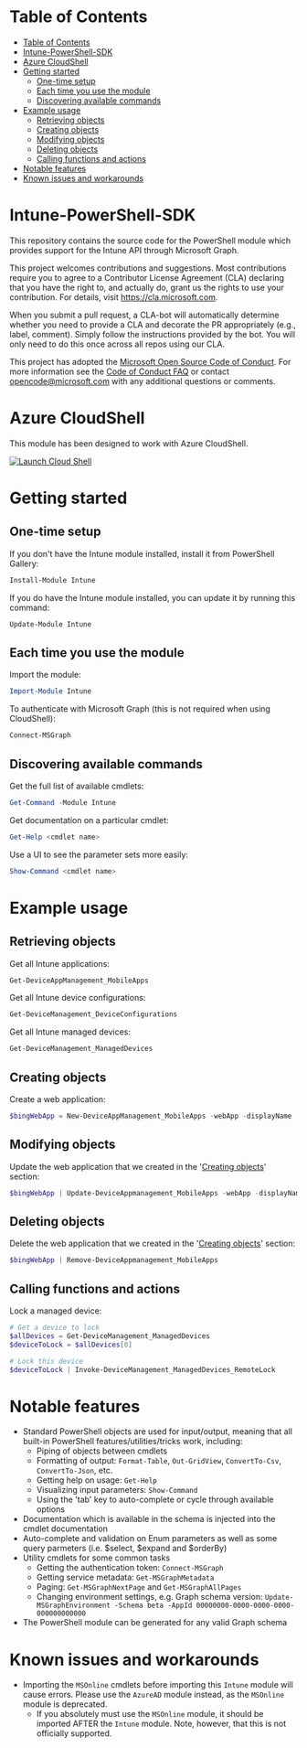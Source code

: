 # Table of Contents
- [Table of Contents](#table-of-contents)
- [Intune-PowerShell-SDK](#intune-powershell-sdk)
- [Azure CloudShell](#azure-cloudshell)
- [Getting started](#getting-started)
    - [One-time setup](#one-time-setup)
    - [Each time you use the module](#each-time-you-use-the-module)
    - [Discovering available commands](#discovering-available-commands)
- [Example usage](#example-usage)
    - [Retrieving objects](#retrieving-objects)
    - [Creating objects](#creating-objects)
    - [Modifying objects](#modifying-objects)
    - [Deleting objects](#deleting-objects)
    - [Calling functions and actions](#calling-functions-and-actions)
- [Notable features](#notable-features)
- [Known issues and workarounds](#known-issues-and-workarounds)

# Intune-PowerShell-SDK
This repository contains the source code for the PowerShell module which provides support for the Intune API through Microsoft Graph.

This project welcomes contributions and suggestions.  Most contributions require you to agree to a Contributor License Agreement (CLA) declaring that you have the right to, and actually do, grant us the rights to use your contribution. For details, visit https://cla.microsoft.com.

When you submit a pull request, a CLA-bot will automatically determine whether you need to provide a CLA and decorate the PR appropriately (e.g., label, comment). Simply follow the instructions provided by the bot. You will only need to do this once across all repos using our CLA.

This project has adopted the [Microsoft Open Source Code of Conduct](https://opensource.microsoft.com/codeofconduct/). For more information see the [Code of Conduct FAQ](https://opensource.microsoft.com/codeofconduct/faq/) or contact [opencode@microsoft.com](mailto:opencode@microsoft.com) with any additional questions or comments.

# Azure CloudShell
This module has been designed to work with Azure CloudShell.

[![Launch Cloud Shell](https://shell.azure.com/images/launchcloudshell.png "Launch Cloud Shell")](https://shell.azure.com/powershell)

# Getting started
## One-time setup
If you don't have the Intune module installed, install it from PowerShell Gallery:
```PowerShell
Install-Module Intune
```
If you do have the Intune module installed, you can update it by running this command:
```PowerShell
Update-Module Intune
```
## Each time you use the module
Import the module:
```PowerShell
Import-Module Intune
```
To authenticate with Microsoft Graph (this is not required when using CloudShell):
```PowerShell
Connect-MSGraph
```
## Discovering available commands
Get the full list of available cmdlets:
```PowerShell
Get-Command -Module Intune
```
Get documentation on a particular cmdlet:
```PowerShell
Get-Help <cmdlet name>
```
Use a UI to see the parameter sets more easily:
```PowerShell
Show-Command <cmdlet name>
```

# Example usage
## Retrieving objects
Get all Intune applications:
```PowerShell
Get-DeviceAppManagement_MobileApps
```
Get all Intune device configurations:
```PowerShell
Get-DeviceManagement_DeviceConfigurations
```
Get all Intune managed devices:
```PowerShell
Get-DeviceManagement_ManagedDevices
```
## Creating objects
Create a web application:
```PowerShell
$bingWebApp = New-DeviceAppManagement_MobileApps -webApp -displayName 'Bing' -publisher 'Microsoft Corporation' -AppUrl 'https://www.bing.com'
```

## Modifying objects
Update the web application that we created in the '[Creating objects](#creating-objects)' section:
```PowerShell
$bingWebApp | Update-DeviceAppmanagement_MobileApps -webApp -displayName 'Bing Search'
```

## Deleting objects
Delete the web application that we created in the '[Creating objects](#creating-objects)' section:
```PowerShell
$bingWebApp | Remove-DeviceAppmanagement_MobileApps
```

## Calling functions and actions
Lock a managed device:
```PowerShell
# Get a device to lock
$allDevices = Get-DeviceManagement_ManagedDevices
$deviceToLock = $allDevices[0]

# Lock this device
$deviceToLock | Invoke-DeviceManagement_ManagedDevices_RemoteLock
```

# Notable features
- Standard PowerShell objects are used for input/output, meaning that all built-in PowerShell features/utilities/tricks work, including:
    - Piping of objects between cmdlets
    - Formatting of output: `Format-Table`, `Out-GridView`, `ConvertTo-Csv`, `ConvertTo-Json`, etc.
    - Getting help on usage: `Get-Help`
    - Visualizing input parameters: `Show-Command`
    - Using the 'tab' key to auto-complete or cycle through available options
- Documentation which is available in the schema is injected into the cmdlet documentation
- Auto-complete and validation on Enum parameters as well as some query parmeters (i.e. $select, $expand and $orderBy)
- Utility cmdlets for some common tasks
    - Getting the authentication token: `Connect-MSGraph`
    - Getting service metadata: `Get-MSGraphMetadata`
    - Paging: `Get-MSGraphNextPage` and `Get-MSGraphAllPages`
    - Changing environment settings, e.g. Graph schema version: `Update-MSGraphEnvironment -Schema beta -AppId 00000000-0000-0000-0000-000000000000`
- The PowerShell module can be generated for any valid Graph schema

# Known issues and workarounds
- Importing the `MSOnline` cmdlets before importing this `Intune` module will cause errors. Please use the `AzureAD` module instead, as the `MSOnline` module is deprecated.
    - If you absolutely must use the `MSOnline` module, it should be imported AFTER the `Intune` module. Note, however, that this is not officially supported.